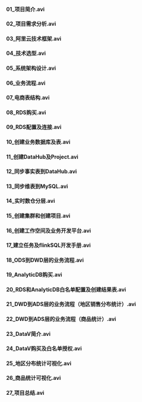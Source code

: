 #### 01_项目简介.avi




#### 02_项目需求分析.avi




#### 03_阿里云技术框架.avi




#### 04_技术选型.avi




#### 05_系统架构设计.avi




#### 06_业务流程.avi




#### 07_电商表结构.avi




#### 08_RDS购买.avi




#### 09_RDS配置及连接.avi




#### 10_创建业务数据库及表.avi




#### 11_创建DataHub及Project.avi




#### 12_同步事实表到DataHub.avi




#### 13_同步维表到MySQL.avi




#### 14_实时数仓分层.avi




#### 15_创建集群和创建项目.avi




#### 16_创建工作空间及业务开发平台.avi




#### 17_建立任务及flinkSQL开发手册.avi




#### 18_ODS到DWD层的业务流程.avi




#### 19_AnalyticDB购买.avi




#### 20_RDS和AnalyticDB白名单配置及创建结果表.avi




#### 21_DWD到ADS层的业务流程（地区销售分布统计）.avi




#### 22_DWD到ADS层的业务流程（商品统计）.avi




#### 23_DataV简介.avi




#### 24_DataV购买及白名单授权.avi




#### 25_地区分布统计可视化.avi




#### 26_商品统计可视化.avi




#### 27_项目总结.avi




